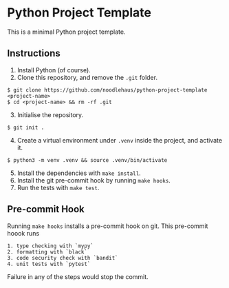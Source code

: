 # Python Project Template

This is a minimal Python project template.

## Instructions

1. Install Python (of course).
2. Clone this repository, and remove the `.git` folder.
```
$ git clone https://github.com/noodlehaus/python-project-template <project-name>
$ cd <project-name> && rm -rf .git
```
3. Initialise the repository.
```
$ git init .
```
4. Create a virtual environment under `.venv` inside the project, and activate it.
```
$ python3 -m venv .venv && source .venv/bin/activate
```
5. Install the dependencies with `make install`.
6. Install the git pre-commit hook by running `make hooks`.
7. Run the tests with `make test`.

## Pre-commit Hook

Running `make hooks` installs a pre-commit hook on git. This pre-commit hoook runs

    1. type checking with `mypy`
    2. formatting with `black`
    3. code security check with `bandit`
    4. unit tests with `pytest`

Failure in any of the steps would stop the commit.
